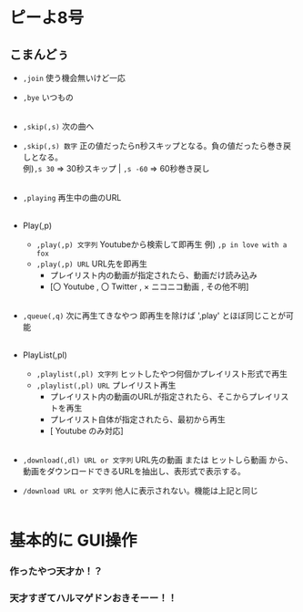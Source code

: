 # ピーよ8号

## こまんどぅ

- `,join` 使う機会無いけど一応
- `,bye` いつもの<br><br>

- `,skip(,s)` 次の曲へ 
- `,skip(,s) 数字` 正の値だったらn秒スキップとなる。負の値だったら巻き戻しとなる。<br>
               例)`,s 30` => 30秒スキップ | `,s -60` => 60秒巻き戻し <br><br>
               
- `,playing` 再生中の曲のURL<br><br>

- Play(,p)
  - `,play(,p) 文字列` Youtubeから検索して即再生 例) `,p in love with a fox`
  - `,play(,p) URL` URL先を即再生
    - プレイリスト内の動画が指定されたら、動画だけ読み込み
    - [〇 Youtube , 〇 Twitter , × ニコニコ動画 , その他不明]<br><br>

- `,queue(,q)` 次に再生てきなやつ 即再生を除けば ',play' とほぼ同じことが可能<br><br>

- PlayList(,pl)
  - `,playlist(,pl) 文字列` ヒットしたやつ何個かプレイリスト形式で再生
  - `,playlist(,pl) URL` プレイリスト再生 
    - プレイリスト内の動画のURLが指定されたら、そこからプレイリストを再生<br>
    - プレイリスト自体が指定されたら、最初から再生
    - [ Youtube のみ対応]<br><br>
    
- `,download(,dl) URL or 文字列` URL先の動画 または ヒットしら動画 から、動画をダウンロードできるURLを抽出し、表形式で表示する。
- `/download URL or 文字列` 他人に表示されない。機能は上記と同じ<br><br>


# 基本的に GUI操作
### 作ったやつ天才か！？
### 天才すぎてハルマゲドンおきそーー！！
